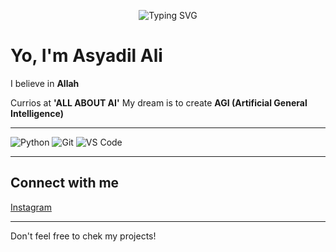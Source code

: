 
<!-- Typing SVG -->
<p align="center">
  <img src="https://readme-typing-svg.demolab.com?size=28&duration=3000&color=FF00FF&center=true&vCenter=true&lines=Dreaming+to+create+AGI" alt="Typing SVG" />
</p>

# Yo, I'm Asyadil Ali

I believe in **Allah**

Currios at **'ALL ABOUT AI'** 
My dream is to create **AGI (Artificial General Intelligence)**


---
![Python](https://img.shields.io/badge/Python-3776AB?style=flat&logo=python&logoColor=white)
![Git](https://img.shields.io/badge/Git-F05032?style=flat&logo=git&logoColor=white)
![VS Code](https://img.shields.io/badge/VSCode-007ACC?style=flat&logo=visualstudiocode&logoColor=white)

---

## Connect with me
[Instagram](https://instagram.com/as.yadil)

---

Don't feel free to chek my projects!
